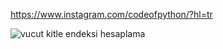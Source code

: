 https://www.instagram.com/codeofpython/?hl=tr

![vucut kitle endeksi hesaplama](https://user-images.githubusercontent.com/74104595/100498771-b1de4280-3175-11eb-8bad-995da127f1a1.jpg)
